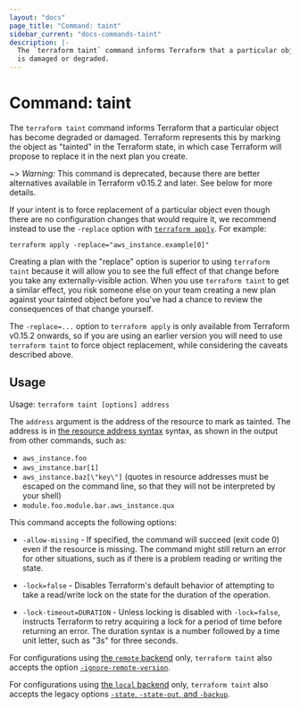 ```yaml
---
layout: "docs"
page_title: "Command: taint"
sidebar_current: "docs-commands-taint"
description: |-
  The `terraform taint` command informs Terraform that a particular object
  is damaged or degraded.
---
```


# Command: taint

The `terraform taint` command informs Terraform that a particular object has
become degraded or damaged. Terraform represents this by marking the
object as "tainted" in the Terraform state, in which case Terraform will
propose to replace it in the next plan you create.

~> _Warning:_ This command is deprecated, because there are better alternatives
available in Terraform v0.15.2 and later. See below for more details.

If your intent is to force replacement of a particular object even though
there are no configuration changes that would require it, we recommend instead
to use the `-replace` option with [`terraform apply`](./apply.html).
For example:

```
terraform apply -replace="aws_instance.example[0]"
```

Creating a plan with the "replace" option is superior to using `terraform taint`
because it will allow you to see the full effect of that change before you take
any externally-visible action. When you use `terraform taint` to get a similar
effect, you risk someone else on your team creating a new plan against your
tainted object before you've had a chance to review the consequences of that
change yourself.

The `-replace=...` option to `terraform apply` is only available from
Terraform v0.15.2 onwards, so if you are using an earlier version you will need
to use `terraform taint` to force object replacement, while considering the
caveats described above.

## Usage

Usage: `terraform taint [options] address`

The `address` argument is the address of the resource to mark as tainted.
The address is in
[the resource address syntax](/docs/cli/state/resource-addressing.html) syntax,
as shown in the output from other commands, such as:

- `aws_instance.foo`
- `aws_instance.bar[1]`
- `aws_instance.baz[\"key\"]` (quotes in resource addresses must be escaped on the command line, so that they will not be interpreted by your shell)
- `module.foo.module.bar.aws_instance.qux`

This command accepts the following options:

- `-allow-missing` - If specified, the command will succeed (exit code 0)
  even if the resource is missing. The command might still return an error
  for other situations, such as if there is a problem reading or writing
  the state.

- `-lock=false` - Disables Terraform's default behavior of attempting to take
  a read/write lock on the state for the duration of the operation.

- `-lock-timeout=DURATION` - Unless locking is disabled with `-lock=false`,
  instructs Terraform to retry acquiring a lock for a period of time before
  returning an error. The duration syntax is a number followed by a time
  unit letter, such as "3s" for three seconds.

For configurations using
[the `remote` backend](/docs/language/settings/backends/remote.html)
only, `terraform taint`
also accepts the option
[`-ignore-remote-version`](/docs/language/settings/backends/remote.html#command-line-arguments).

For configurations using
[the `local` backend](/docs/language/settings/backends/local.html) only,
`terraform taint` also accepts the legacy options
[`-state`, `-state-out`, and `-backup`](/docs/language/settings/backends/local.html#command-line-arguments).
